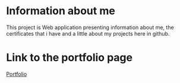 # Information about me

This project is Web application presenting information about me, the certificates that i have and a little about my projects here in github.

# Link to the portfolio page

[Portfolio](https://lacho18.github.io/Portfolio1/)
